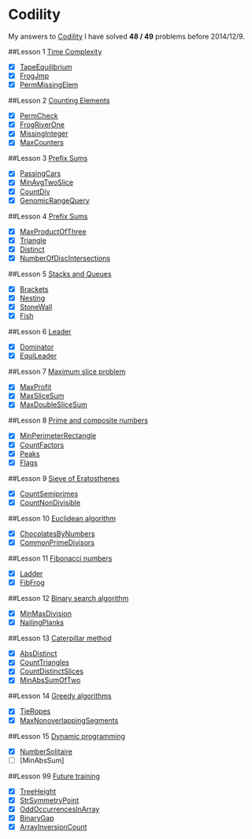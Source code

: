Codility
========

My answers to [Codility](https://codility.com/programmers/lessons/)
I have solved **48 / 49** problems before 2014/12/9.

##Lesson 1 [Time Complexity](https://codility.com/programmers/lessons/1)
- [x] [TapeEquilibrium](https://github.com/acprimer/Codility/blob/master/src/Lesson1/TapeEquilibrium.java)
- [x] [FrogJmp](https://github.com/acprimer/Codility/blob/master/src/Lesson1/FrogJmp.java)
- [x] [PermMissingElem](https://github.com/acprimer/Codility/blob/master/src/Lesson1/PermMissingElem.java)

##Lesson 2 [Counting Elements](https://codility.com/programmers/lessons/2)
- [x] [PermCheck](https://github.com/acprimer/Codility/blob/master/src/Lesson2/PermCheck.java)
- [x] [FrogRiverOne](https://github.com/acprimer/Codility/blob/master/src/Lesson2/FrogRiverOne.java)
- [x] [MissingInteger](https://github.com/acprimer/Codility/blob/master/src/Lesson2/MissingInteger.java)
- [x] [MaxCounters](https://github.com/acprimer/Codility/blob/master/src/Lesson2/MaxCounters.java)

##Lesson 3 [Prefix Sums](https://codility.com/programmers/lessons/3)
- [x] [PassingCars](https://github.com/acprimer/Codility/blob/master/src/Lesson3/PassingCars.java)
- [x] [MinAvgTwoSlice](https://github.com/acprimer/Codility/blob/master/src/Lesson3/MinAvgTwoSlice.java)
- [x] [CountDiv](https://github.com/acprimer/Codility/blob/master/src/Lesson3/CountDiv.java)
- [x] [GenomicRangeQuery](https://github.com/acprimer/Codility/blob/master/src/Lesson3/GenomicRangeQuery.java)

##Lesson 4 [Prefix Sums](https://codility.com/programmers/lessons/4)
- [x] [MaxProductOfThree](https://github.com/acprimer/Codility/blob/master/src/Lesson4/MaxProductOfThree.java)
- [x] [Triangle](https://github.com/acprimer/Codility/blob/master/src/Lesson4/Triangle.java)
- [x] [Distinct](https://github.com/acprimer/Codility/blob/master/src/Lesson4/Distinct.java)
- [x] [NumberOfDiscIntersections](https://github.com/acprimer/Codility/blob/master/src/Lesson4/NumberOfDiscIntersections.java)

##Lesson 5 [Stacks and Queues](https://codility.com/programmers/lessons/5)
- [x] [Brackets](https://github.com/acprimer/Codility/blob/master/src/Lesson5/Brackets.java)
- [x] [Nesting](https://github.com/acprimer/Codility/blob/master/src/Lesson5/Nesting.java)
- [x] [StoneWall](https://github.com/acprimer/Codility/blob/master/src/Lesson5/StoneWall.java)
- [x] [Fish](https://github.com/acprimer/Codility/blob/master/src/Lesson5/Fish.java)

##Lesson 6 [Leader](https://codility.com/programmers/lessons/6)
- [x] [Dominator](https://github.com/acprimer/Codility/blob/master/src/Lesson6/Dominator.java)
- [x] [EquiLeader](https://github.com/acprimer/Codility/blob/master/src/Lesson6/EquiLeader.java)

##Lesson 7 [Maximum slice problem](https://codility.com/programmers/lessons/7)
- [x] [MaxProfit](https://github.com/acprimer/Codility/blob/master/src/Lesson7/MaxProfit.java)
- [x] [MaxSliceSum](https://github.com/acprimer/Codility/blob/master/src/Lesson7/MaxSliceSum.java)
- [x] [MaxDoubleSliceSum](https://github.com/acprimer/Codility/blob/master/src/Lesson7/MaxDoubleSliceSum.java)

##Lesson 8 [Prime and composite numbers](https://codility.com/programmers/lessons/8)
- [x] [MinPerimeterRectangle](https://github.com/acprimer/Codility/blob/master/src/Lesson8/MinPerimeterRectangle.java)
- [x] [CountFactors](https://github.com/acprimer/Codility/blob/master/src/Lesson8/CountFactors.java)
- [x] [Peaks](https://github.com/acprimer/Codility/blob/master/src/Lesson8/Peaks.java)
- [x] [Flags](https://github.com/acprimer/Codility/blob/master/src/Lesson8/Flags.java)

##Lesson 9 [Sieve of Eratosthenes](https://codility.com/programmers/lessons/9)
- [x] [CountSemiprimes](https://github.com/acprimer/Codility/blob/master/src/Lesson9/CountSemiprimes.java)
- [x] [CountNonDivisible](https://github.com/acprimer/Codility/blob/master/src/Lesson9/CountNonDivisible.java)

##Lesson 10 [Euclidean algorithm](https://codility.com/programmers/lessons/10)
- [x] [ChocolatesByNumbers](https://github.com/acprimer/Codility/blob/master/src/Lesson10/ChocolatesByNumbers.java)
- [x] [CommonPrimeDivisors](https://github.com/acprimer/Codility/blob/master/src/Lesson10/CommonPrimeDivisors.java)

##Lesson 11 [Fibonacci numbers](https://codility.com/programmers/lessons/11)
- [x] [Ladder](https://github.com/acprimer/Codility/blob/master/src/Lesson11/Ladder.java)
- [x] [FibFrog](https://github.com/acprimer/Codility/blob/master/src/Lesson11/FibFrog.java)

##Lesson 12 [Binary search algorithm](https://codility.com/programmers/lessons/12)
- [x] [MinMaxDivision](https://github.com/acprimer/Codility/blob/master/src/Lesson12/MinMaxDivision.java)
- [x] [NailingPlanks](https://github.com/acprimer/Codility/blob/master/src/Lesson12/NailingPlanks.java)

##Lesson 13 [Caterpillar method](https://codility.com/programmers/lessons/13)
- [x] [AbsDistinct](https://github.com/acprimer/Codility/blob/master/src/Lesson13/AbsDistinct.java)
- [x] [CountTriangles](https://github.com/acprimer/Codility/blob/master/src/Lesson13/CountTriangles.java)
- [x] [CountDistinctSlices](https://github.com/acprimer/Codility/blob/master/src/Lesson13/CountDistinctSlices.java)
- [x] [MinAbsSumOfTwo](https://github.com/acprimer/Codility/blob/master/src/Lesson13/MinAbsSumOfTwo.java)

##Lesson 14 [Greedy algorithms](https://codility.com/programmers/lessons/15)
- [x] [TieRopes](https://github.com/acprimer/Codility/blob/master/src/Lesson14/TieRopes.java)
- [x] [MaxNonoverlappingSegments](https://github.com/acprimer/Codility/blob/master/src/Lesson14/MaxNonoverlappingSegments.java)

##Lesson 15 [Dynamic programming](https://codility.com/programmers/lessons/16)
- [x] [NumberSolitaire](https://github.com/acprimer/Codility/blob/master/src/Lesson14/MaxNonoverlappingSegments.java)
- [ ] [MinAbsSum]

##Lesson 99 [Future training](https://codility.com/programmers/lessons/14)
- [x] [TreeHeight](https://github.com/acprimer/Codility/blob/master/src/Lesson99/TreeHeight.java)
- [x] [StrSymmetryPoint](https://github.com/acprimer/Codility/blob/master/src/Lesson99/StrSymmetryPoint.java)
- [x] [OddOccurrencesInArray](https://github.com/acprimer/Codility/blob/master/src/Lesson99/OddOccurrencesInArray.java)
- [x] [BinaryGap](https://github.com/acprimer/Codility/blob/master/src/Lesson99/BinaryGap.java)
- [x] [ArrayInversionCount](https://github.com/acprimer/Codility/blob/master/src/Lesson99/ArrayInversionCount.java)